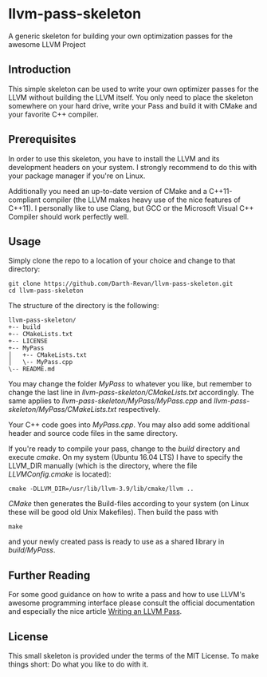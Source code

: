 # llvm-pass-skeleton
A generic skeleton for building your own optimization passes for the awesome LLVM Project

## Introduction

This simple skeleton can be used to write your own optimizer passes for the LLVM without building the LLVM itself. You only need to place the skeleton somewhere on your hard drive, write your Pass and build it with CMake and your favorite C++ compiler.

## Prerequisites

In order to use this skeleton, you have to install the LLVM and its development headers on your system. I strongly recommend to do this with your package manager if you're on Linux.

Additionally you need an up-to-date version of CMake and a C\+\+11-compliant compiler (the LLVM makes heavy use of the nice features of C\+\+11). I personally like to use Clang, but GCC or the Microsoft Visual C\+\+ Compiler should work perfectly well.

## Usage

Simply clone the repo to a location of your choice and change to that directory:

```
git clone https://github.com/Darth-Revan/llvm-pass-skeleton.git
cd llvm-pass-skeleton
```

The structure of the directory is the following:

```
llvm-pass-skeleton/
+-- build
+-- CMakeLists.txt
+-- LICENSE
+-- MyPass
│   +-- CMakeLists.txt
│   \-- MyPass.cpp
\-- README.md
```

You may change the folder *MyPass* to whatever you like, but remember to change the last line in *llvm-pass-skeleton/CMakeLists.txt* accordingly. The same applies to *llvm-pass-skeleton/MyPass/MyPass.cpp* and *llvm-pass-skeleton/MyPass/CMakeLists.txt* respectively.

Your C\+\+ code goes into *MyPass.cpp*. You may also add some additional header and source code files in the same directory.

If you're ready to compile your pass, change to the *build* directory and execute *cmake*. On my system (Ubuntu 16.04 LTS) I have to specify the LLVM_DIR manually (which is the directory, where the file *LLVMConfig.cmake* is located):

```
cmake -DLLVM_DIR=/usr/lib/llvm-3.9/lib/cmake/llvm ..
```

*CMake* then generates the Build-files according to your system (on Linux these will be good old Unix Makefiles). Then build the pass with

```
make
```

and your newly created pass is ready to use as a shared library in *build/MyPass*.

## Further Reading

For some good guidance on how to write a pass and how to use LLVM's awesome programming interface please consult the official documentation and especially the nice article [Writing an LLVM Pass](http://llvm.org/docs/WritingAnLLVMPass.html).

## License

This small skeleton is provided under the terms of the MIT License. To make things short: Do what you like to do with it.
